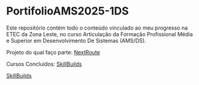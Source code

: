# PortifolioAMS2025-1DS

Este repositório contém todo o conteúdo vinculado ao meu progresso na ETEC da Zona Leste, no curso Articulação da Formação Profissional Média e Superior em Desenvolvimento De Sistemas (AMS/DS).

Projeto do qual faço parte:
[NextRoute](https://github.com/etec-zona-leste-oficial/nextroute-iot-gestao-de-turismo/tree/main)

Cursos Concluídos:
[SkillBuilds](https://students.yourlearning.ibm.com/credential/CREDLY-ce744ad1-ca21-498e-a9ea-8c01f792977d)

[SkillBuilds](https://students.yourlearning.ibm.com/credential/CREDLY-dafd91d2-b4fa-46e2-a1fe-c9b0428d6ea7) 

